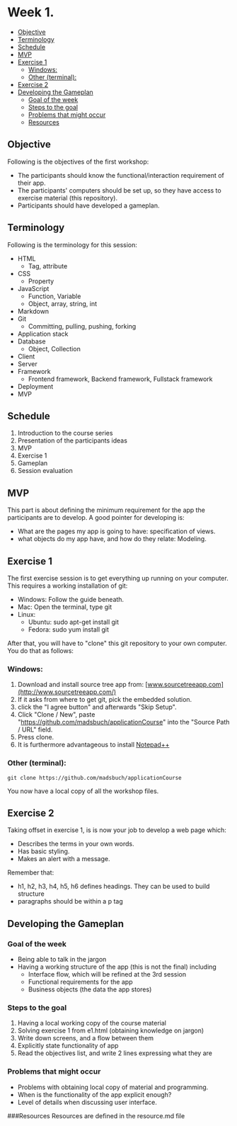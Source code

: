 Week 1.
=======

<!-- toc -->
* [Objective](#objective)
* [Terminology](#terminology)
* [Schedule](#schedule)
* [MVP](#mvp)
* [Exercise 1](#exercise-1)
  * [Windows:](#windows)
  * [Other (terminal):](#other-terminal)
* [Exercise 2](#exercise-2)
* [Developing the Gameplan](#developing-the-gameplan)
  * [Goal of the week](#goal-of-the-week)
  * [Steps to the goal](#steps-to-the-goal)
  * [Problems that might occur](#problems-that-might-occur)
  * [Resources](#resources)

<!-- toc stop -->

Objective
---------
Following is the objectives of the first workshop:
* The participants should know the functional/interaction requirement of their
  app.
* The participants' computers should be set up, so they have access to exercise
  material (this repository).
* Participants should have developed a gameplan.

Terminology
-----------
Following is the terminology for this session:
* HTML
  * Tag, attribute
* CSS
  * Property
* JavaScript
  * Function, Variable
  * Object, array, string, int
* Markdown
* Git
  * Committing, pulling, pushing, forking
* Application stack
* Database
  * Object, Collection
* Client
* Server
* Framework
  * Frontend framework, Backend framework, Fullstack framework
* Deployment
* MVP

Schedule
--------
1. Introduction to the course series
2. Presentation of the participants ideas
3. MVP
4. Exercise 1
5. Gameplan
6. Session evaluation

MVP
---
This part is about defining the minimum requirement for the app the participants
are to develop. A good pointer for developing is:
* What are the pages my app is going to have: specification of views.
* what objects do my app have, and how do they relate: Modeling.

Exercise 1
----------
The first exercise session is to get everything up running on your computer.
This requires a working installation of git:

* Windows: Follow the guide beneath.
* Mac: Open the terminal, type git
* Linux:
  * Ubuntu: sudo apt-get install git
  * Fedora: sudo yum install git

After that, you will have to "clone" this git repository to your own computer. You do
that as follows:

### Windows:

1. Download and install source tree app from: 
   [www.sourcetreeapp.com](http://www.sourcetreeapp.com/)
2. If it asks from where to get git, pick the embedded solution.
3. click the "I agree button" and afterwards "Skip Setup".
4. Click "Clone / New", paste 
   "https://github.com/madsbuch/applicationCourse" into the "Source Path /
   URL" field.
5. Press clone.
6. It is furthermore advantageous to install [Notepad++](http://notepad-plus-plus.org/)

### Other (terminal):
	git clone https://github.com/madsbuch/applicationCourse

You now have a local copy of all the workshop files.

Exercise 2
----------
Taking offset in exercise 1, is is now your job to develop a web page which:
* Describes the terms in your own words.
* Has basic styling.
* Makes an alert with a message.

Remember that:
* h1, h2, h3, h4, h5, h6 defines headings. They can be used to build structure
* paragraphs should be within a p tag


Developing the Gameplan
-----------------------

### Goal of the week
* Being able to talk in the jargon
* Having a working structure of the app (this is not the final) including
  * Interface flow, which will be refined at the 3rd session
  * Functional requirements for the app
  * Business objects (the data the app stores)

### Steps to the goal
1. Having a local working copy of the course material
2. Solving exercise 1 from e1.html (obtaining knowledge on jargon)
3. Write down screens, and a flow between them
4. Explicitly state functionality of app
5. Read the objectives list, and write 2 lines expressing what they are

### Problems that might occur 
* Problems with obtaining local copy of material and programming.
* When is the functionality of the app explicit enough?
* Level of details when discussing user interface.

###Resources
Resources are defined in the resource.md file


